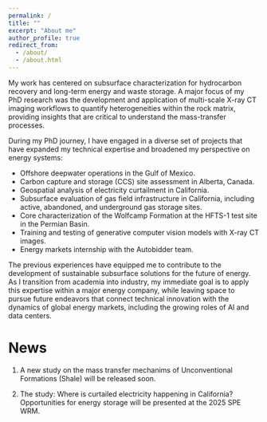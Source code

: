 ```yaml
---
permalink: /
title: ""
excerpt: "About me"
author_profile: true
redirect_from: 
  - /about/
  - /about.html
---
```


My work has centered on subsurface characterization for hydrocarbon recovery and long-term energy and waste storage. A major focus of my PhD research was the development and application of multi-scale X-ray CT imaging workflows to quantify heterogeneities within the rock matrix, providing insights that are critical to understand the mass-transfer processes.

During my PhD journey, I have engaged in a diverse set of projects that have expanded my technical expertise and broadened my perspective on energy systems:

- Offshore deepwater operations in the Gulf of Mexico.
- Carbon capture and storage (CCS) site assessment in Alberta, Canada.
- Geospatial analysis of electricity curtailment in California.
- Subsurface evaluation of gas field infrastructure in California, including active, abandoned, and underground gas storage sites.
- Core characterization of the Wolfcamp Formation at the HFTS-1 test site in the Permian Basin.
- Training and testing of generative computer vision models with X-ray CT images.
- Energy markets internship with the Autobidder team.

The previous experiences have equipped me to contribute to the development of sustainable subsurface solutions for the future of energy. As I transition from academia into industry, my immediate goal is to apply this expertise within a major energy company, while leaving space to pursue future endeavors that connect technical innovation with the dynamics of global energy markets, including the growing roles of AI and data centers.

News
======
1. A new study on the mass transfer mechanims of Unconventional Formations (Shale) will be released soon.
   
2. The study: Where is curtailed electricity happening in California? Opportunities for energy storage  will be presented at the 2025 SPE WRM.


